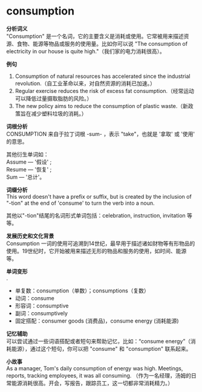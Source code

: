 # consumption

**分析词义**  
"Consumption" 是一个名词，它的主要含义是消耗或使用。它常被用来描述资源、食物、能源等物品或服务的使用量。比如你可以说 "The consumption of electricity in our house is quite high."（我们家的电力消耗很高）。

  

**例句**

  

1.  Consumption of natural resources has accelerated since the industrial revolution.（自工业革命以来，对自然资源的消耗已加速。）
2.  Regular exercise reduces the risk of excess fat consumption.（经常运动可以降低过量摄取脂肪的风险。）
3.  The new policy aims to reduce the consumption of plastic waste.（新政策旨在减少塑料垃圾的消耗。）

  

**词根分析**  
CONSUMPTION 来自于拉丁词根 -sum- ，表示 "take"，也就是 '拿取' 或 '使用' 的意思。

  

其他衍生单词如：  
Assume — '假设' ;  
Resume — '恢复' ;  
Sum — '总计'。

  

**词缀分析**  
This word doesn't have a prefix or suffix, but is created by the inclusion of "-tion" at the end of 'consume' to turn the verb into a noun.

  

其他以"-tion"结尾的名词形式单词包括：celebration, instruction, invitation 等等。

  

**发展历史和文化背景**  
Consumption 一词的使用可追溯到14世纪，最早用于描述诸如财物等有形物品的使用。19世纪时，它开始被用来描述无形的物品和服务的使用，如时间、能源等。

  

**单词变形**  
.

  

*   单复数：consumption（单数）；consumptions（复数）
*   动词：consume
*   形容词：consumptive
*   副词：consumptively
*   固定搭配：consumer goods (消费品)，consume energy (消耗能源)

  

**记忆辅助**  
可以尝试通过一些词语搭配或者短句来帮助记忆，比如：“consume energy”（消耗能源），通过这个短句，你可以把 "consume" 和 "consumption" 联系起来。

  

**小故事**  
As a manager, Tom's daily consumption of energy was high. Meetings, reports, tracking employees, it was all consuming. （作为一名经理，汤姆的日常能源消耗很高。开会，写报告，跟踪员工，这一切都非常消耗精力。）
